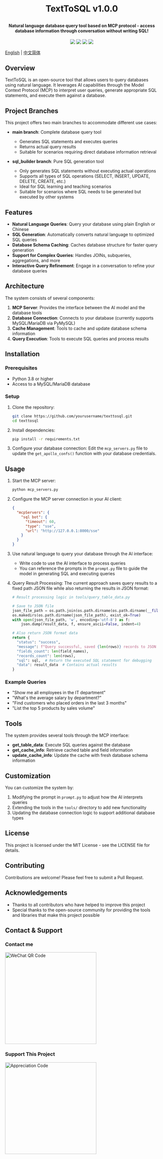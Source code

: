 <h1 align="center" style="margin: 30px 0 30px; font-weight: bold;">TextToSQL v1.0.0</h1>
<h4 align="center">Natural language database query tool based on MCP protocol - access database information through conversation without writing SQL!</h4>
<p align="center">
	<a href="https://github.com/lixu289508/TextToSQL/stargazers"><img src="https://img.shields.io/github/stars/lixu289508/TextToSQL?style=flat-square&logo=GitHub"></a>
	<a href="https://github.com/lixu289508/TextToSQL/network/members"><img src="https://img.shields.io/github/forks/lixu289508/TextToSQL?style=flat-square&logo=GitHub"></a>
	<a href="https://github.com/lixu289508/TextToSQL/watchers"><img src="https://img.shields.io/github/watchers/lixu289508/TextToSQL?style=flat-square&logo=GitHub"></a>
	<a href="https://github.com/lixu289508/TextToSQL/blob/master/LICENSE"><img src="https://img.shields.io/github/license/lixu289508/TextToSQL.svg?style=flat-square"></a>
</p>

[English](README.md) | [中文简体](README_CN.md)

## Overview

TextToSQL is an open-source tool that allows users to query databases using natural language. It leverages AI capabilities through the Model Context Protocol (MCP) to interpret user queries, generate appropriate SQL statements, and execute them against a database.

## Project Branches

This project offers two main branches to accommodate different use cases:

- **main branch**: Complete database query tool
  - Generates SQL statements and executes queries
  - Returns actual query results
  - Suitable for scenarios requiring direct database information retrieval

- **sql_builder branch**: Pure SQL generation tool
  - Only generates SQL statements without executing actual operations
  - Supports all types of SQL operations (SELECT, INSERT, UPDATE, DELETE, CREATE, etc.)
  - Ideal for SQL learning and teaching scenarios
  - Suitable for scenarios where SQL needs to be generated but executed by other systems

## Features

- **Natural Language Queries**: Query your database using plain English or Chinese
- **SQL Generation**: Automatically converts natural language to optimized SQL queries
- **Database Schema Caching**: Caches database structure for faster query generation
- **Support for Complex Queries**: Handles JOINs, subqueries, aggregations, and more
- **Interactive Query Refinement**: Engage in a conversation to refine your database queries

## Architecture

The system consists of several components:

1. **MCP Server**: Provides the interface between the AI model and the database tools
2. **Database Connection**: Connects to your database (currently supports MySQL/MariaDB via PyMySQL)
3. **Cache Management**: Tools to cache and update database schema information
4. **Query Execution**: Tools to execute SQL queries and process results

## Installation

### Prerequisites

- Python 3.8 or higher
- Access to a MySQL/MariaDB database

### Setup

1. Clone the repository:
   ```bash
   git clone https://github.com/yourusername/texttosql.git
   cd texttosql
   ```

2. Install dependencies:
   ```bash
   pip install -r requirements.txt
   ```

3. Configure your database connection:
   Edit the `mcp_servers.py` file to update the `get_apollo_confs()` function with your database credentials.

## Usage

1. Start the MCP server:
   ```bash
   python mcp_servers.py
   ```

2. Configure the MCP server connection in your AI client:
   ```json
   {
     "mcpServers": {
       "sql bot": {
         "timeout": 60,
         "type": "sse",
         "url": "http://127.0.0.1:8000/sse"
       }
     }
   }
   ```

3. Use natural language to query your database through the AI interface:
   - Write code to use the AI interface to process queries
   - You can reference the prompts in the `prompt.py` file to guide the model in generating SQL and executing queries

4. Query Result Processing:
   The current approach saves query results to a fixed path JSON file while also returning the results in JSON format:
   ```python
   # Result processing logic in tools/query_table_data.py
   
   # Save to JSON file
   json_file_path = os.path.join(os.path.dirname(os.path.dirname(__file__)), 'data.json')
   os.makedirs(os.path.dirname(json_file_path), exist_ok=True)
   with open(json_file_path, 'w', encoding='utf-8') as f:
       json.dump(result_data, f, ensure_ascii=False, indent=4)
   
   # Also return JSON format data
   return {
     "status": "success",
     "message": f"Query successful, saved {len(rows)} records to JSON file",
     "fields_count": len(field_names),
     "records_count": len(rows),
     "sql": sql,  # Return the executed SQL statement for debugging
     "data": result_data  # Contains actual results
   }
   ```

### Example Queries

- "Show me all employees in the IT department"
- "What's the average salary by department?"
- "Find customers who placed orders in the last 3 months"
- "List the top 5 products by sales volume"

## Tools

The system provides several tools through the MCP interface:

- **get_table_data**: Execute SQL queries against the database
- **get_cache_info**: Retrieve cached table and field information
- **update_cache_info**: Update the cache with fresh database schema information

## Customization

You can customize the system by:

1. Modifying the prompt in `prompt.py` to adjust how the AI interprets queries
2. Extending the tools in the `tools/` directory to add new functionality
3. Updating the database connection logic to support additional database types

## License

This project is licensed under the MIT License - see the LICENSE file for details.

## Contributing

Contributions are welcome! Please feel free to submit a Pull Request.

## Acknowledgements

- Thanks to all contributors who have helped to improve this project
- Special thanks to the open-source community for providing the tools and libraries that make this project possible

## Contact & Support

### Contact me
<img src="https://toolkitai.cn/wx.png" width="300" alt="WeChat QR Code">

### Support This Project
<img src="https://toolkitai.cn/zs.jpg" width="300" alt="Appreciation Code">
